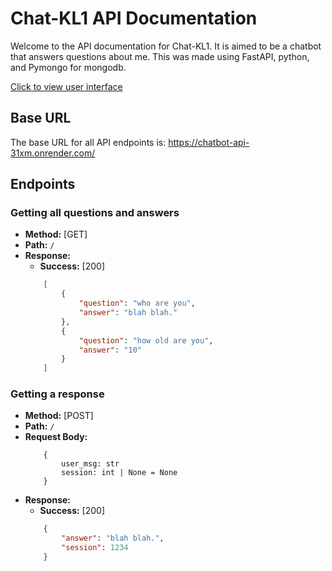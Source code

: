 # Chat-KL1 API Documentation

Welcome to the API documentation for Chat-KL1. It is aimed to be a chatbot that answers questions about me. This was made using FastAPI, python, and Pymongo for mongodb.

[Click to view user interface](https://portfolio-v1-5-kappa.vercel.app/Chatbot)

## Base URL

The base URL for all API endpoints is: https://chatbot-api-31xm.onrender.com/

## Endpoints

### Getting all questions and answers

- **Method:** [GET]
- **Path:** `/`
- **Response:**
    - **Success:** [200]
    ```json
        [
            {
                "question": "who are you",
                "answer": "blah blah."
            },
            {
                "question": "how old are you",
                "answer": "10"
            }
        ]
    ```

### Getting a response

- **Method:** [POST]
- **Path:** `/`
- **Request Body:**
    ```
        {
            user_msg: str
            session: int | None = None
        }
    ```
- **Response:**
    - **Success:** [200]
    ```json
        {
            "answer": "blah blah.",
            "session": 1234
        }
    ```